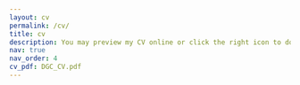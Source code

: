 ```yaml
---
layout: cv
permalink: /cv/
title: cv
description: You may preview my CV online or click the right icon to download it.
nav: true
nav_order: 4
cv_pdf: DGC_CV.pdf
---
```

